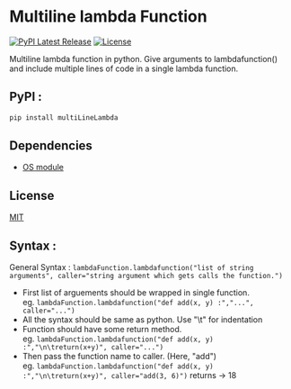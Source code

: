# Multiline lambda Function
[![PyPI Latest Release](https://img.shields.io/pypi/v/multiLineLambda.svg)](https://pypi.org/project/multiLineLambda/)
[![License](https://img.shields.io/pypi/l/multiLineLambda.svg)](https://github.com/NotShrirang/Multiline-lambda-Function/blob/main/LICENSE.md)

Multiline lambda function in python.
Give arguments to lambdafunction() and include multiple lines of code in a single lambda function.
<br>

## PyPI :
```sh
pip install multiLineLambda
```

## Dependencies
- [OS module](https://docs.python.org/3/library/os.html#module-os)

## License
[MIT](LICENSE)

<h2>Syntax :</h2>
General Syntax : 
<code>lambdaFunction.lambdafunction("list of string arguments", caller="string argument which gets calls the function.")</code>
<br>
<ul>
<li>First list of arguements should be wrapped in single function.</li>
   eg. <code>lambdaFunction.lambdafunction("def add(x, y) :","...", caller="...")</code>
<li>All the syntax should be same as python. Use "\t" for indentation</li>
<li>Function should have some return method.</li>
   eg. <code>lambdaFunction.lambdafunction("def add(x, y) :","\n\treturn(x+y)", caller="...")</code>
<li>Then pass the function name to caller. (Here, "add")</li>
   eg. <code>lambdaFunction.lambdafunction("def add(x, y) :","\n\treturn(x+y)", caller="add(3, 6)")</code>
       returns -> 18
       <br>
</ul>
